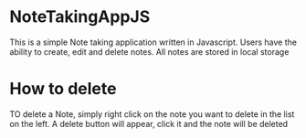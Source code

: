 # NoteTakingAppJS
This is a simple Note taking application written in Javascript.
Users have the ability to create, edit and delete notes.
All notes are stored in local storage
# How to delete
TO delete a Note, simply right click on the note you want to delete in the list on the left.
A delete button will appear, click it and the note will be deleted
